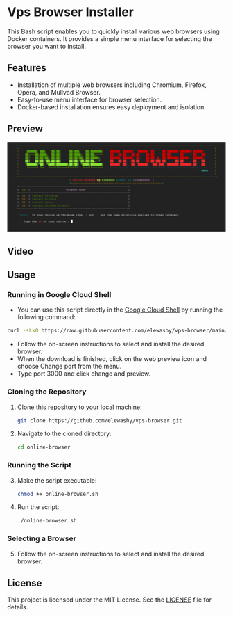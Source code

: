 # Vps Browser Installer

This Bash script enables you to quickly install various web browsers using Docker containers. It provides a simple menu interface for selecting the browser you want to install.

## Features

- Installation of multiple web browsers including Chromium, Firefox, Opera, and Mullvad Browser.
- Easy-to-use menu interface for browser selection.
- Docker-based installation ensures easy deployment and isolation.

## Preview

![Vps Browser Installer](https://raw.githubusercontent.com/elewashy/vps-browser/main/Preview.jpg)

## Video



## Usage

### Running in Google Cloud Shell

- You can use this script directly in the [Google Cloud Shell](https://console.cloud.google.com/welcome) by running the following command: 

```bash
curl -sLkO https://raw.githubusercontent.com/elewashy/vps-browser/main/vps-browser.sh && bash vps-browser.sh
```
- Follow the on-screen instructions to select and install the desired browser.
- When the download is finished, click on the web preview icon and choose Change port from the menu.
- Type port 3000 and click change and preview.


### Cloning the Repository

1. Clone this repository to your local machine:

    ```bash
    git clone https://github.com/elewashy/vps-browser.git
    ```

2. Navigate to the cloned directory:

    ```bash
    cd online-browser
    ```

### Running the Script

3. Make the script executable:

    ```bash
    chmod +x online-browser.sh
    ```

4. Run the script:

    ```bash
    ./online-browser.sh
    ```

### Selecting a Browser

5. Follow the on-screen instructions to select and install the desired browser.

## License

This project is licensed under the MIT License. See the [LICENSE](https://github.com/elewashy/online-browser/blob/main/LICENSE) file for details.
